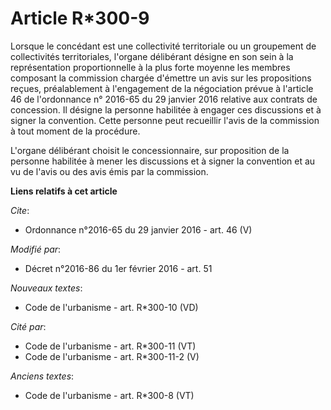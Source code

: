 # Article R*300-9

Lorsque le concédant est une collectivité territoriale ou un groupement de collectivités territoriales, l'organe délibérant
désigne en son sein à la représentation proportionnelle à la plus forte moyenne les membres composant la commission chargée
d'émettre un avis sur les propositions reçues, préalablement à l'engagement de la négociation prévue à l'article 46 de
l'ordonnance n° 2016-65 du 29 janvier 2016 relative aux contrats de concession. Il désigne la personne habilitée à engager
ces discussions et à signer la convention. Cette personne peut recueillir l'avis de la commission à tout moment de la
procédure. 

L'organe délibérant choisit le concessionnaire, sur proposition de la personne habilitée à mener les discussions et à signer
la convention et au vu de l'avis ou des avis émis par la commission.

**Liens relatifs à cet article**

_Cite_:

  - Ordonnance n°2016-65 du 29 janvier 2016 - art. 46 (V)

_Modifié par_:

  - Décret n°2016-86 du 1er février 2016 - art. 51

_Nouveaux textes_:

  - Code de l'urbanisme - art. R*300-10 (VD)

_Cité par_:

  - Code de l'urbanisme - art. R*300-11 (VT)
  - Code de l'urbanisme - art. R*300-11-2 (V)

_Anciens textes_:

  - Code de l'urbanisme - art. R*300-8 (VT)
